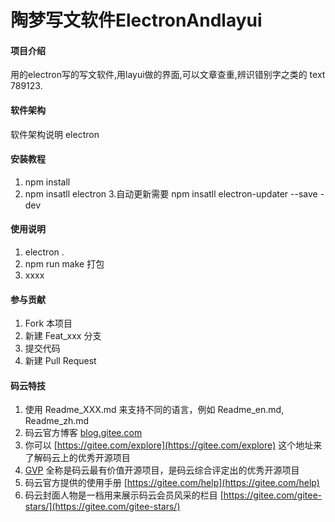 # 陶梦写文软件ElectronAndlayui

#### 项目介绍
用的electron写的写文软件,用layui做的界面,可以文章查重,辨识错别字之类的
text
789123.

#### 软件架构
软件架构说明
electron


#### 安装教程

1. npm install
2. npm insatll electron
3.自动更新需要 npm insatll electron-updater --save -dev

#### 使用说明

1. electron .
2. npm run make 打包
3. xxxx

#### 参与贡献

1. Fork 本项目
2. 新建 Feat_xxx 分支
3. 提交代码
4. 新建 Pull Request


#### 码云特技

1. 使用 Readme\_XXX.md 来支持不同的语言，例如 Readme\_en.md, Readme\_zh.md
2. 码云官方博客 [blog.gitee.com](https://blog.gitee.com)
3. 你可以 [https://gitee.com/explore](https://gitee.com/explore) 这个地址来了解码云上的优秀开源项目
4. [GVP](https://gitee.com/gvp) 全称是码云最有价值开源项目，是码云综合评定出的优秀开源项目
5. 码云官方提供的使用手册 [https://gitee.com/help](https://gitee.com/help)
6. 码云封面人物是一档用来展示码云会员风采的栏目 [https://gitee.com/gitee-stars/](https://gitee.com/gitee-stars/)